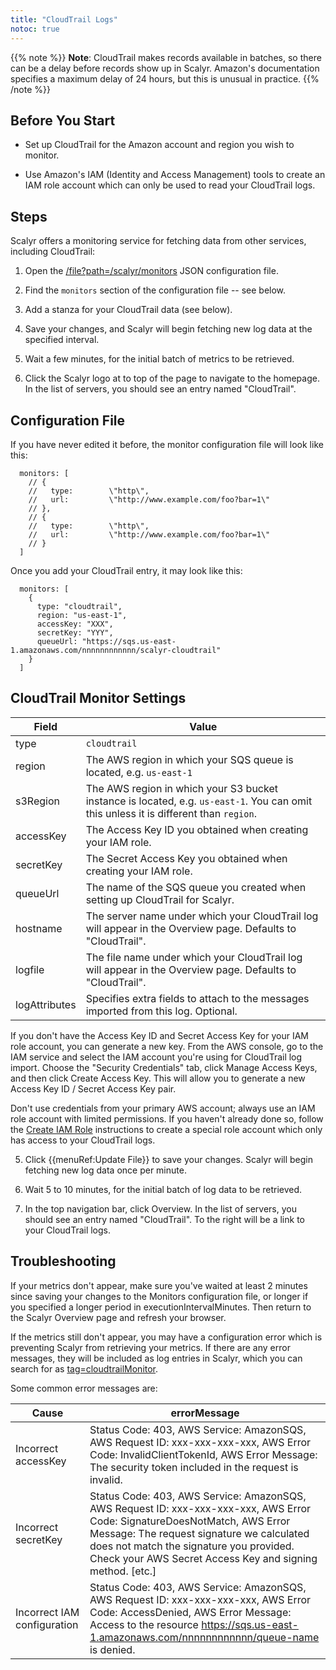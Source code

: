 ```yaml
---
title: "CloudTrail Logs"
notoc: true
---
```


{{% note %}}
__Note__: CloudTrail makes records available in batches, so there can be a delay before
records show up in Scalyr. Amazon's documentation specifies a maximum delay of 24 hours, but this is
unusual in practice.
{{% /note %}}

## Before You Start

- Set up CloudTrail for the Amazon account and region you wish to monitor. 

- Use Amazon's IAM (Identity and Access Management) tools to create an IAM role account which can only be
used to read your CloudTrail logs. 


## Steps

Scalyr offers a monitoring service for fetching data from other services, including CloudTrail:

1. Open the [/file?path=/scalyr/monitors](/file?path=%2Fscalyr%2Fmonitors) JSON configuration file.

1. Find the ``monitors`` section of the configuration file -- see below.

1. Add a stanza for your CloudTrail data (see below). 

1. Save your changes, and Scalyr will begin fetching new log data at the specified interval.

1. Wait a few minutes, for the initial batch of metrics to be retrieved.

1. Click the Scalyr logo at to top of the page to navigate to the homepage. In the list of servers, you should see an entry named "CloudTrail".


## Configuration File

If you have never edited it before, the monitor configuration file will look like this:

      monitors: [
        // {
        //   type:        \"http\",
        //   url:         \"http://www.example.com/foo?bar=1\"
        // },
        // {
        //   type:        \"http\",
        //   url:         \"http://www.example.com/foo?bar=1\"
        // }
      ]

Once you add your CloudTrail entry, it may look like this:

      monitors: [
        {
          type: "cloudtrail",
          region: "us-east-1",
          accessKey: "XXX",
          secretKey: "YYY",
          queueUrl: "https://sqs.us-east-1.amazonaws.com/nnnnnnnnnnnn/scalyr-cloudtrail"
        }
      ]

## CloudTrail Monitor Settings

Field                       | Value
---|---
type                        | ``cloudtrail``
region                      | The AWS region in which your SQS queue is located, e.g. ``us-east-1``
s3Region                    | The AWS region in which your S3 bucket instance is located, e.g. ``us-east-1``.                                      You can omit this unless it is different than ``region``.
accessKey                   | The Access Key ID you obtained when creating your IAM role.
secretKey                   | The Secret Access Key you obtained when creating your IAM role.
queueUrl                    | The name of the SQS queue you created when setting up CloudTrail for Scalyr.
hostname                    | The server name under which your CloudTrail log will appear in the Overview page.                                      Defaults to "CloudTrail".
logfile                     | The file name under which your CloudTrail log will appear in the Overview page.                                      Defaults to "CloudTrail".
logAttributes               | Specifies extra fields to attach to the messages imported from this log. Optional.

If you don't have the Access Key ID and Secret Access Key for your IAM role account, you can generate a new key. From the AWS console,
go to the IAM service and select the IAM account you're using for CloudTrail log import. Choose the "Security Credentials" tab, click
Manage Access Keys, and then click Create Access Key. This will allow you to generate a new Access Key ID / Secret Access Key pair.

Don't use credentials from your primary AWS account; always use an IAM role account with limited permissions. If
you haven't already done so, follow the [Create IAM Role](#createIAMRole) instructions to create a special role
account which only has access to your CloudTrail logs.

5. Click {{menuRef:Update File}} to save your changes. Scalyr will begin fetching new log data once per minute.

6. Wait 5 to 10 minutes, for the initial batch of log data to be retrieved.

7. In the top navigation bar, click Overview. In the list of servers, you should see an entry named "CloudTrail". To the
right will be a link to your CloudTrail logs.


## Troubleshooting

If your metrics don't appear, make sure you've waited at least 2 minutes since saving your changes to the Monitors
configuration file, or longer if you specified a longer period in executionIntervalMinutes.
Then return to the Scalyr Overview page and refresh your browser.

If the metrics still don't appear, you may have a configuration error which is preventing Scalyr from retrieving your
metrics. If there are any error messages, they will be included as log entries in Scalyr, which you can search for as 
[tag=cloudtrailMonitor](/events?filter=tag%3D%27cloudtrailMonitor%27). 

Some common error messages are:

Cause                       | errorMessage
---|---
Incorrect accessKey         | Status Code: 403, AWS Service: AmazonSQS, AWS Request ID: xxx-xxx-xxx-xxx, AWS Error Code:                                      InvalidClientTokenId, AWS Error Message: The security token included in the request is invalid.
Incorrect secretKey         | Status Code: 403, AWS Service: AmazonSQS, AWS Request ID: xxx-xxx-xxx-xxx, AWS Error Code:                                      SignatureDoesNotMatch, AWS Error Message: The request signature we calculated does not match                                      the signature you provided. Check your AWS Secret Access Key and signing method. [etc.]
Incorrect IAM configuration | Status Code: 403, AWS Service: AmazonSQS, AWS Request ID: xxx-xxx-xxx-xxx, AWS Error Code:                                      AccessDenied, AWS Error Message: Access to the resource https://sqs.us-east-1.amazonaws.com/nnnnnnnnnnnn/queue-name is denied.
